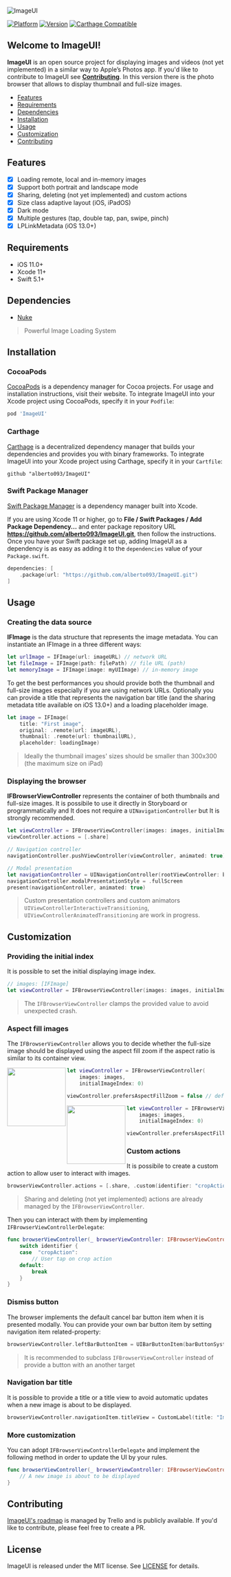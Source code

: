 ![ImageUI](https://user-images.githubusercontent.com/9810726/81400704-08c6f080-912e-11ea-8833-114e0cc0c773.png)  

[![Platform](https://img.shields.io/cocoapods/p/ImageUI.svg?style=flat)](https://developer.apple.com/iphone/index.action)    [![Version](https://img.shields.io/cocoapods/v/ImageUI.svg?style=flat)](https://cocoapods.org/pods/ImageUI)    [![Carthage Compatible](https://img.shields.io/badge/Carthage-compatible-4BC51D.svg?style=flat)](https://github.com/Carthage/Carthage)

## Welcome to ImageUI!
**ImageUI** is an open source project for displaying images and videos (not yet implemented) in a similar way to Apple’s Photos app.
If you'd like to contribute to ImageUI see [**Contributing**](#contributing).
In this version there is the photo browser that allows to display thumbnail and full-size images.

- [Features](#features)
- [Requirements](#requirements)
- [Dependencies](#dependencies)
- [Installation](#installation)
- [Usage](#usage)
- [Customization](#customization)
- [Contributing](#contributing)

## Features
- [x] Loading remote, local and in-memory images
- [x] Support both portrait and landscape mode
- [x] Sharing, deleting (not yet implemented) and custom actions
- [x] Size class adaptive layout (iOS, iPadOS)
- [x] Dark mode
- [x] Multiple gestures (tap, double tap, pan, swipe, pinch)
- [x] LPLinkMetadata (iOS 13.0+)

## Requirements
- iOS 11.0+
- Xcode 11+
- Swift 5.1+

## Dependencies
- [Nuke](https://github.com/kean/Nuke)
> Powerful Image Loading System

## Installation

### CocoaPods
[CocoaPods](https://cocoapods.org) is a dependency manager for Cocoa projects. For usage and installation instructions, visit their website. To integrate ImageUI into your Xcode project using CocoaPods, specify it in your `Podfile`:

```ruby
pod 'ImageUI'
```

### Carthage
[Carthage](https://github.com/Carthage/Carthage) is a decentralized dependency manager that builds your dependencies and provides you with binary frameworks. To integrate ImageUI into your Xcode project using Carthage, specify it in your `Cartfile`:

```ogdl
github "alberto093/ImageUI"
```

### Swift Package Manager
[Swift Package Manager](https://swift.org/package-manager/) is a dependency manager built into Xcode.

If you are using Xcode 11 or higher, go to **File / Swift Packages / Add Package Dependency...** and enter package repository URL **https://github.com/alberto093/ImageUI.git**, then follow the instructions.
Once you have your Swift package set up, adding ImageUI as a dependency is as easy as adding it to the `dependencies` value of your `Package.swift`.

```swift
dependencies: [
    .package(url: "https://github.com/alberto093/ImageUI.git")
]
```

## Usage

### Creating the data source
**IFImage** is the data structure that represents the image metadata.
You can instantiate an IFImage in a three different ways:
```swift
let urlImage = IFImage(url: imageURL) // network URL
let fileImage = IFImage(path: filePath) // file URL (path)
let memoryImage = IFImage(image: myUIImage) // in-memory image
```
To get the best performances you should provide both the thumbnail and full-size images especially if you are using network URLs.
Optionally you can provide a title that represents the navigation bar title (and the sharing metadata title available on iOS 13.0+) and a loading placeholder image.
```swift
let image = IFImage(
    title: "First image",
    original: .remote(url: imageURL),
    thumbnail: .remote(url: thumbnailURL),
    placeholder: loadingImage)
```
> Ideally the thumbnail images' sizes should be smaller than 300x300 (the maximum size on iPad)

### Displaying the browser
**IFBrowserViewController** represents the container of both thumbnails and full-size images.
It is possibile to use it directly in Storyboard or programmatically and It does not require a `UINavigationController` but It is strongly recommended.

```swift
let viewController = IFBrowserViewController(images: images, initialImageIndex: 0)
viewController.actions = [.share]

// Navigation controller
navigationController.pushViewController(viewController, animated: true)

// Modal presentation
let navigationController = UINavigationController(rootViewController: browserViewController)
navigationController.modalPresentationStyle = .fullScreen
present(navigationController, animated: true)
```

> Custom presentation controllers and custom animators `UIViewControllerInteractiveTransitioning`, `UIViewControllerAnimatedTransitioning` are work in progress.
## Customization

### Providing the initial index
It is possible to set the initial displaying image index.
```swift
// images: [IFImage]
let viewController = IFBrowserViewController(images: images, initialImageIndex: .random(in: images.indices))
```
>The `IFBrowserViewController` clamps the provided value to avoid unexpected crash.

###  Aspect fill images
The `IFBrowserViewController` allows you to decide whether the full-size image should be displayed using the aspect fill zoom if the aspect ratio is similar to its container view. 

<p align="center">
<img align="left" height="136" src="https://user-images.githubusercontent.com/9810726/81415560-e5f60580-9148-11ea-99db-b939e3a0e57c.png">

```swift
let viewController = IFBrowserViewController(
    images: images, 
    initialImageIndex: 0)

viewController.prefersAspectFillZoom = false // default
```
</p>

<p align="center">
<img align="left" height="136" src="https://user-images.githubusercontent.com/9810726/81415520-da0a4380-9148-11ea-9dab-c0c9aae1daea.png">

```swift
let viewController = IFBrowserViewController(
    images: images, 
    initialImageIndex: 0)

viewController.prefersAspectFillZoom = true
```
</p>

### Custom actions
It is possibile to create a custom action to allow user to interact with images.
```swift
browserViewController.actions = [.share, .custom(identifier: "cropAction", image: cropImage)]
```
>Sharing and deleting (not yet implemented) actions are already managed by the `IFBrowserViewController`.

Then you can interact with them by implementing `IFBrowserViewControllerDelegate`:
```swift
func browserViewController(_ browserViewController: IFBrowserViewController, didSelectActionWith identifier: String, forImageAt index: Int) {
    switch identifier {
    case  "cropAction":
        // User tap on crop action
    default:
        break
    }
}
```

### Dismiss button
The browser implements the default cancel bar button item when it is presented modally. You can provide your own bar button item by setting navigation item related-property:
```swift
browserViewController.leftBarButtonItem = UIBarButtonItem(barButtonSystemItem: .close, target: self, action: #selector(closeButtonDidTap))
```
> It is recommended to subclass `IFBrowserViewController` instead of provide a button with an another target

### Navigation bar title
It is possible to provide a title or a title view to avoid automatic updates when a new image is about to be displayed.
```swift
browserViewController.navigationItem.titleView = CustomLabel(title: "ImageUI", subtitle: "My album")
```

### More customization
You can adopt `IFBrowserViewControllerDelegate` and implement the following method in order to update the UI by your rules.

```swift
func browserViewController(_ browserViewController: IFBrowserViewController, willDisplayImageAt index: Int) {
    // A new image is about to be displayed
}
```

## Contributing
[ImageUI's roadmap](https://trello.com/b/EyLeOgmV/imageui) is managed by Trello and is publicly available. If you'd like to contribute, please feel free to create a PR.

## License
ImageUI is released under the MIT license. See [LICENSE](https://github.com/alberto093/ImageUI/blob/master/LICENSE) for details.
